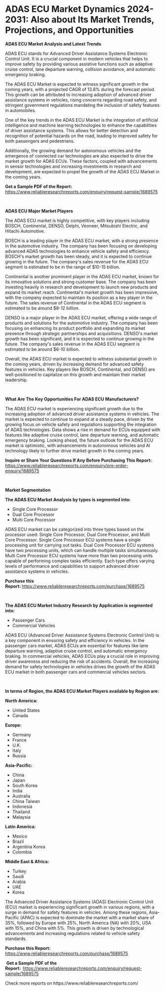 <p><h1>ADAS ECU Market Dynamics 2024-2031: Also about Its Market Trends, Projections, and Opportunities</h1></p><p><strong>ADAS ECU Market Analysis and Latest Trends</strong></p>
<p><p>ADAS ECU stands for Advanced Driver Assistance Systems Electronic Control Unit. It is a crucial component in modern vehicles that helps to improve safety by providing various assistive functions such as adaptive cruise control, lane departure warning, collision avoidance, and automatic emergency braking.</p><p>The ADAS ECU Market is expected to witness significant growth in the coming years, with a projected CAGR of 13.8% during the forecast period. This growth can be attributed to increasing adoption of advanced driver assistance systems in vehicles, rising concerns regarding road safety, and stringent government regulations mandating the inclusion of safety features in automobiles.</p><p>One of the key trends in the ADAS ECU Market is the integration of artificial intelligence and machine learning technologies to enhance the capabilities of driver assistance systems. This allows for better detection and recognition of potential hazards on the road, leading to improved safety for both passengers and pedestrians.</p><p>Additionally, the growing demand for autonomous vehicles and the emergence of connected car technologies are also expected to drive the market growth for ADAS ECUs. These factors, coupled with advancements in sensor technologies and increasing investments in research and development, are expected to propel the growth of the ADAS ECU Market in the coming years.</p></p>
<p><strong>Get a Sample PDF of the Report:&nbsp;</strong> <a href="https://www.reliableresearchreports.com/enquiry/request-sample/1689575">https://www.reliableresearchreports.com/enquiry/request-sample/1689575</a></p>
<p>&nbsp;</p>
<p><strong>ADAS ECU Major Market Players</strong></p>
<p><p>The ADAS ECU market is highly competitive, with key players including BOSCH, Continental, DENSO, Delphi, Veoneer, Mitsubishi Electric, and Hitachi Automotive. </p><p>BOSCH is a leading player in the ADAS ECU market, with a strong presence in the automotive industry. The company has been focusing on developing advanced ADAS technologies to enhance vehicle safety and efficiency. BOSCH's market growth has been steady, and it is expected to continue growing in the future. The company's sales revenue for the ADAS ECU segment is estimated to be in the range of $10-15 billion.</p><p>Continental is another prominent player in the ADAS ECU market, known for its innovative solutions and strong customer base. The company has been investing heavily in research and development to launch new products and expand its market reach. Continental's market growth has been impressive, with the company expected to maintain its position as a key player in the future. The sales revenue of Continental in the ADAS ECU segment is estimated to be around $8-12 billion.</p><p>DENSO is a major player in the ADAS ECU market, offering a wide range of products and solutions for the automotive industry. The company has been focusing on enhancing its product portfolio and expanding its market presence through strategic partnerships and acquisitions. DENSO's market growth has been significant, and it is expected to continue growing in the future. The company's sales revenue in the ADAS ECU segment is estimated to be around $6-10 billion.</p><p>Overall, the ADAS ECU market is expected to witness substantial growth in the coming years, driven by increasing demand for advanced safety features in vehicles. Key players like BOSCH, Continental, and DENSO are well-positioned to capitalize on this growth and maintain their market leadership.</p></p>
<p>&nbsp;</p>
<p><strong>What Are The Key Opportunities For ADAS ECU Manufacturers?</strong></p>
<p><p>The ADAS ECU market is experiencing significant growth due to the increasing adoption of advanced driver assistance systems in vehicles. The market is expected to continue to expand at a steady pace, driven by the growing focus on vehicle safety and regulations supporting the integration of ADAS technologies. Data shows a rise in demand for ECUs equipped with features like adaptive cruise control, lane departure warning, and automatic emergency braking. Looking ahead, the future outlook for the ADAS ECU market is optimistic, with advancements in autonomous vehicles and AI technology likely to further drive market growth in the coming years.</p></p>
<p><strong>Inquire or Share Your Questions If Any Before Purchasing This Report:</strong> <a href="https://www.reliableresearchreports.com/enquiry/pre-order-enquiry/1689575">https://www.reliableresearchreports.com/enquiry/pre-order-enquiry/1689575</a></p>
<p>&nbsp;</p>
<p><strong>Market Segmentation</strong></p>
<p><strong>The ADAS ECU Market Analysis by types is segmented into:</strong></p>
<p><ul><li>Single Core Processor</li><li>Dual Core Processor</li><li>Multi Core Processor</li></ul></p>
<p><p>ADAS ECU market can be categorized into three types based on the processor used: Single Core Processor, Dual Core Processor, and Multi Core Processor. Single Core Processor ECU systems have a single processing unit for carrying out tasks. Dual Core Processor ECU systems have two processing units, which can handle multiple tasks simultaneously. Multi Core Processor ECU systems have more than two processing units capable of performing complex tasks efficiently. Each type offers varying levels of performance and capabilities to support advanced driver assistance systems in vehicles.</p></p>
<p><strong>Purchase this Report:&nbsp;</strong><a href="https://www.reliableresearchreports.com/purchase/1689575">https://www.reliableresearchreports.com/purchase/1689575</a></p>
<p>&nbsp;</p>
<p><strong>The ADAS ECU Market Industry Research by Application is segmented into:</strong></p>
<p><ul><li>Passenger Cars</li><li>Commercial Vehicles</li></ul></p>
<p><p>ADAS ECU (Advanced Driver Assistance Systems Electronic Control Unit) is a key component in ensuring safety and efficiency in vehicles. In the passenger cars market, ADAS ECUs are essential for features like lane departure warning, adaptive cruise control, and automatic emergency braking. In commercial vehicles, ADAS ECUs play a crucial role in improving driver awareness and reducing the risk of accidents. Overall, the increasing demand for safety technologies in vehicles drives the growth of the ADAS ECU market in both passenger cars and commercial vehicles sectors.</p></p>
<p>&nbsp;</p>
<p><strong>In terms of Region, the ADAS ECU Market Players available by Region are:</strong></p>
<p>
    <p> <strong> North America: </strong>
        <ul>
            <li>United States</li>
            <li>Canada</li>
        </ul>
        </p> 
    <p> <strong> Europe: </strong>
        <ul>
            <li>Germany</li>
            <li>France</li>
            <li>U.K.</li>
            <li>Italy</li>
            <li>Russia</li>
        </ul>
        </p> 
    <p> <strong> Asia-Pacific: </strong>
        <ul>
            <li>China</li>
            <li>Japan</li>
            <li>South Korea</li>
            <li>India</li>
            <li>Australia</li>
            <li>China Taiwan</li>
            <li>Indonesia</li>
            <li>Thailand</li>
            <li>Malaysia</li>
        </ul>
        </p> 
    <p> <strong> Latin America: </strong>
        <ul>
            <li>Mexico</li>
            <li>Brazil</li>
            <li>Argentina Korea</li>
            <li>Colombia</li>
        </ul>
        </p> 
    <p> <strong> Middle East & Africa: </strong>
        <ul>
            <li>Turkey</li>
            <li>Saudi</li>
            <li>Arabia</li>
            <li>UAE</li>
            <li>Korea</li>
        </ul>
    </p>
    </p>
<p><p>The Advanced Driver Assistance Systems (ADAS) Electronic Control Unit (ECU) market is experiencing significant growth in various regions, with a surge in demand for safety features in vehicles. Among these regions, Asia-Pacific (APAC) is expected to dominate the market with a market share of 35%, followed by Europe with 25%, North America (NA) with 20%, USA with 15%, and China with 5%. This growth is driven by technological advancements and increasing regulations related to vehicle safety standards.</p></p>
<p><strong>Purchase this Report: </strong><a href="https://www.reliableresearchreports.com/purchase/1689575">https://www.reliableresearchreports.com/purchase/1689575</a></p>
<p>&nbsp;<strong>Get a Sample PDF of the Report:&nbsp;&nbsp;</strong><a href="https://www.reliableresearchreports.com/enquiry/request-sample/1689575">https://www.reliableresearchreports.com/enquiry/request-sample/1689575</a></p>
<p><strong></strong></p>
<p>Check more reports on https://www.reliableresearchreports.com/</p>